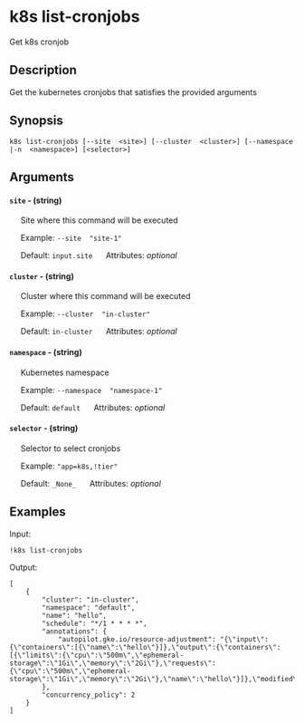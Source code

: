 # k8s list-cronjobs

Get k8s cronjob

## Description

Get the kubernetes cronjobs that satisfies the provided arguments

## Synopsis

`k8s list-cronjobs [--site  <site>] [--cluster  <cluster>] [--namespace  |-n  <namespace>] [<selector>]`

## Arguments


#### `site` - (string)

&nbsp;&nbsp;&nbsp;&nbsp; Site where this command will be executed  

&nbsp;&nbsp;&nbsp;&nbsp; Example:  `--site  "site-1"`

&nbsp;&nbsp;&nbsp;&nbsp; Default: `input.site`
&nbsp;&nbsp;&nbsp;&nbsp; Attributes: _optional_  


#### `cluster` - (string)

&nbsp;&nbsp;&nbsp;&nbsp; Cluster where this command will be executed  

&nbsp;&nbsp;&nbsp;&nbsp; Example:  `--cluster  "in-cluster"`

&nbsp;&nbsp;&nbsp;&nbsp; Default: `in-cluster`
&nbsp;&nbsp;&nbsp;&nbsp; Attributes: _optional_  


#### `namespace` - (string)

&nbsp;&nbsp;&nbsp;&nbsp; Kubernetes namespace  

&nbsp;&nbsp;&nbsp;&nbsp; Example:  `--namespace  "namespace-1"`

&nbsp;&nbsp;&nbsp;&nbsp; Default: `default`
&nbsp;&nbsp;&nbsp;&nbsp; Attributes: _optional_  


#### `selector` - (string)

&nbsp;&nbsp;&nbsp;&nbsp; Selector to select cronjobs  

&nbsp;&nbsp;&nbsp;&nbsp; Example:  `"app=k8s,!tier"`

&nbsp;&nbsp;&nbsp;&nbsp; Default: `_None_`
&nbsp;&nbsp;&nbsp;&nbsp; Attributes: _optional_  



## Examples

Input: 
```
!k8s list-cronjobs
```
Output: 
```
[
    {
        "cluster": "in-cluster",
        "namespace": "default",
        "name": "hello",
        "schedule": "*/1 * * * *",
        "annotations": {
            "autopilot.gke.io/resource-adjustment": "{\"input\":{\"containers\":[{\"name\":\"hello\"}]},\"output\":{\"containers\":[{\"limits\":{\"cpu\":\"500m\",\"ephemeral-storage\":\"1Gi\",\"memory\":\"2Gi\"},\"requests\":{\"cpu\":\"500m\",\"ephemeral-storage\":\"1Gi\",\"memory\":\"2Gi\"},\"name\":\"hello\"}]},\"modified\":true}"
        },
        "concurrency_policy": 2
    }
]
```


